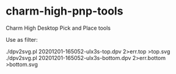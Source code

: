 # charm-high-pnp-tools
Charm High Desktop Pick and Place tools

Use as filter:

./dpv2svg.pl 20201201-165052-ulx3s-top.dpv 2>err.top >top.svg
./dpv2svg.pl 20201201-165052-ulx3s-bottom.dpv 2>err.bottom >bottom.svg
